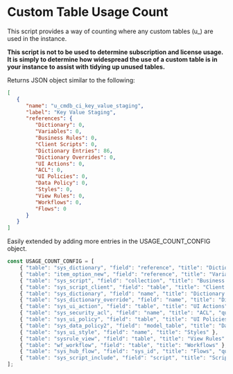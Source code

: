 # Custom Table Usage Count

This script provides a way of counting where any custom tables (u_) are used in the instance.

**This script is not to be used to determine subscription and license usage.  It is simply to determine how widespread the use of a custom table is in your instance to assist with tidying up unused tables.**

Returns JSON object similar to the following:

```json
[
   {
      "name": "u_cmdb_ci_key_value_staging",
      "label": "Key Value Staging",
      "references": {
         "Dictionary": 0,
         "Variables": 0,
         "Business Rules": 0,
         "Client Scripts": 0,
         "Dictionary Entries": 86,
         "Dictionary Overrides": 0,
         "UI Actions": 0,
         "ACL": 0,
         "UI Policies": 0,
         "Data Policy": 0,
         "Styles": 0,
         "View Rules": 0,
         "Workflows": 0,
         "Flows": 0
      }
   }
]
```

Easily extended by adding more entries in the USAGE_COUNT_CONFIG object.

```javascript
const USAGE_COUNT_CONFIG = [
    { "table": "sys_dictionary", "field": "reference", "title": "Dictionary" },
    { "table": "item_option_new", "field": "reference", "title": "Variables" },
    { "table": "sys_script", "field": "collection", "title": "Business Rules" },
    { "table": "sys_script_client", "field": "table", "title": "Client Scripts" },
    { "table": "sys_dictionary", "field": "name", "title": "Dictionary Entries" },
    { "table": "sys_dictionary_override", "field": "name", "title": "Dictionary Overrides" },
    { "table": "sys_ui_action", "field": "table", "title": "UI Actions" },
    { "table": "sys_security_acl", "field": "name", "title": "ACL", "query": "STARTSWITH" },
    { "table": "sys_ui_policy", "field": "table", "title": "UI Policies", },
    { "table": "sys_data_policy2", "field": "model_table", "title": "Data Policy" },
    { "table": "sys_ui_style", "field": "name", "title": "Styles" },
    { "table": "sysrule_view", "field": "table", "title": "View Rules" },
    { "table": "wf_workflow", "field": "table", "title": "Workflows" },
    { "table": "sys_hub_flow", "field": "sys_id", "title": "Flows", "query": "", "query_field": "sys_id" },
    { "table": "sys_script_include", "field": "script", "title": "Script Include", 'query': 'CONTAINS'}
];
```
